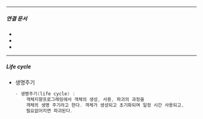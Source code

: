 

----
##### 연결 문서

- 
- 
- 
---

##### Life cycle


- 생명주기
    
    ```java
    - 생명주기(life cycle) : 
    	객체지향프로그래밍에서 객체의 생성, 사용, 파괴의 과정을
    	객체의 생명 주기라고 한다. 객체가 생성되고 초기화되며 일정 시간 사용되고, 
    	필요없어지면 파괴된다.